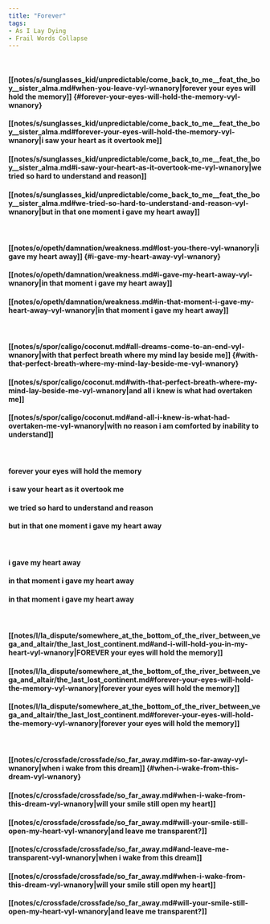 ```yaml
---
title: "Forever"
tags:
- As I Lay Dying
- Frail Words Collapse
---
```

&nbsp;
#### [[notes/s/sunglasses_kid/unpredictable/come_back_to_me__feat_the_boy__sister_alma.md#when-you-leave-vyl-wnanory|forever your eyes will hold the memory]] {#forever-your-eyes-will-hold-the-memory-vyl-wnanory}
#### [[notes/s/sunglasses_kid/unpredictable/come_back_to_me__feat_the_boy__sister_alma.md#forever-your-eyes-will-hold-the-memory-vyl-wnanory|i saw your heart as it overtook me]]
#### [[notes/s/sunglasses_kid/unpredictable/come_back_to_me__feat_the_boy__sister_alma.md#i-saw-your-heart-as-it-overtook-me-vyl-wnanory|we tried so hard to understand and reason]]
#### [[notes/s/sunglasses_kid/unpredictable/come_back_to_me__feat_the_boy__sister_alma.md#we-tried-so-hard-to-understand-and-reason-vyl-wnanory|but in that one moment i gave my heart away]]
&nbsp;
#### [[notes/o/opeth/damnation/weakness.md#lost-you-there-vyl-wnanory|i gave my heart away]] {#i-gave-my-heart-away-vyl-wnanory}
#### [[notes/o/opeth/damnation/weakness.md#i-gave-my-heart-away-vyl-wnanory|in that moment i gave my heart away]]
#### [[notes/o/opeth/damnation/weakness.md#in-that-moment-i-gave-my-heart-away-vyl-wnanory|in that moment i gave my heart away]]
&nbsp;
#### [[notes/s/spor/caligo/coconut.md#all-dreams-come-to-an-end-vyl-wnanory|with that perfect breath where my mind lay beside me]] {#with-that-perfect-breath-where-my-mind-lay-beside-me-vyl-wnanory}
#### [[notes/s/spor/caligo/coconut.md#with-that-perfect-breath-where-my-mind-lay-beside-me-vyl-wnanory|and all i knew is what had overtaken me]]
#### [[notes/s/spor/caligo/coconut.md#and-all-i-knew-is-what-had-overtaken-me-vyl-wnanory|with no reason i am comforted by inability to understand]]
&nbsp;
#### forever your eyes will hold the memory
#### i saw your heart as it overtook me
#### we tried so hard to understand and reason
#### but in that one moment i gave my heart away
&nbsp;
#### i gave my heart away
#### in that moment i gave my heart away
#### in that moment i gave my heart away
&nbsp;
#### [[notes/l/la_dispute/somewhere_at_the_bottom_of_the_river_between_vega_and_altair/the_last_lost_continent.md#and-i-will-hold-you-in-my-heart-vyl-wnanory|FOREVER your eyes will hold the memory]]
#### [[notes/l/la_dispute/somewhere_at_the_bottom_of_the_river_between_vega_and_altair/the_last_lost_continent.md#forever-your-eyes-will-hold-the-memory-vyl-wnanory|forever your eyes will hold the memory]]
#### [[notes/l/la_dispute/somewhere_at_the_bottom_of_the_river_between_vega_and_altair/the_last_lost_continent.md#forever-your-eyes-will-hold-the-memory-vyl-wnanory|forever your eyes will hold the memory]]
&nbsp;
#### [[notes/c/crossfade/crossfade/so_far_away.md#im-so-far-away-vyl-wnanory|when i wake from this dream]] {#when-i-wake-from-this-dream-vyl-wnanory}
#### [[notes/c/crossfade/crossfade/so_far_away.md#when-i-wake-from-this-dream-vyl-wnanory|will your smile still open my heart]]
#### [[notes/c/crossfade/crossfade/so_far_away.md#will-your-smile-still-open-my-heart-vyl-wnanory|and leave me transparent?]]
#### [[notes/c/crossfade/crossfade/so_far_away.md#and-leave-me-transparent-vyl-wnanory|when i wake from this dream]]
#### [[notes/c/crossfade/crossfade/so_far_away.md#when-i-wake-from-this-dream-vyl-wnanory|will your smile still open my heart]]
#### [[notes/c/crossfade/crossfade/so_far_away.md#will-your-smile-still-open-my-heart-vyl-wnanory|and leave me transparent?]]
